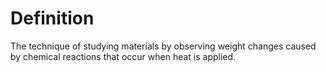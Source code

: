 # Definition

The technique of studying materials by observing weight changes caused
by chemical reactions that occur when heat is applied.
